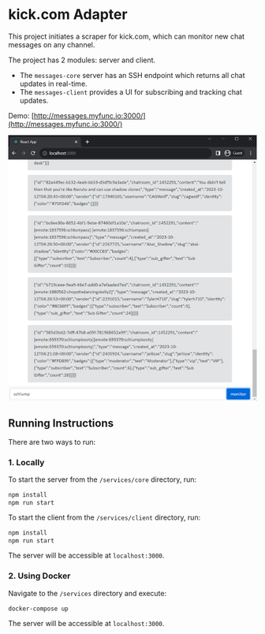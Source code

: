 # kick.com Adapter

This project initiates a scraper for kick.com, which can monitor new chat messages on any channel.

The project has 2 modules: server and client.

-   The `messages-core` server has an SSH endpoint which returns all chat updates in real-time.
-   The `messages-client` provides a UI for subscribing and tracking chat updates.

Demo: [http://messages.myfunc.io:3000/](http://messages.myfunc.io:3000/)

![Home](images/demo.png)

## Running Instructions

There are two ways to run:

### 1. Locally

To start the server from the `/services/core` directory, run:

```
npm install
npm run start
```

To start the client from the `/services/client` directory, run:

```
npm install
npm run start
```

The server will be accessible at `localhost:3000`.

### 2. Using Docker

Navigate to the `/services` directory and execute:

```
docker-compose up
```

The server will be accessible at `localhost:3000`.
